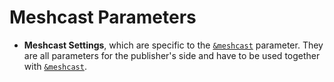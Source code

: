 # Meshcast Parameters

* **Meshcast Settings**, which are specific to the [`&meshcast`](../../newly-added-parameters/and-meshcast.md) parameter. They are all parameters for the publisher's side and have to be used together with [`&meshcast`](../../newly-added-parameters/and-meshcast.md).
